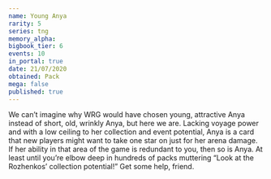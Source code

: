 ```yaml
---
name: Young Anya
rarity: 5
series: tng
memory_alpha:
bigbook_tier: 6
events: 10
in_portal: true
date: 21/07/2020
obtained: Pack
mega: false
published: true
---
```


We can’t imagine why WRG would have chosen young, attractive Anya instead of short, old, wrinkly Anya, but here we are. Lacking voyage power and with a low ceiling to her collection and event potential, Anya is a card that new players might want to take one star on just for her arena damage. If her ability in that area of the game is redundant to you, then so is Anya. At least until you’re elbow deep in hundreds of packs muttering “Look at the Rozhenkos’ collection potential!” Get some help, friend.
